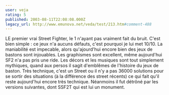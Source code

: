 ```yaml
---
user: veja
rating: 5
published: 2003-08-11T22:08:08.000Z
legacy_url: http://www.emunova.net/veda/test/213.htm#comment-488
---
```

LE premier vrai Street Fighter, le 1 n'ayant pas vraiment fait du bruit. C'est bien simple : ce jeux n'a aucuns défauts, c'est pourquoi je lui met 10/10\. La maniabilité est impecable, alors qu'ajourd'hui encore bien des jeux de bastons sont injouables. Les graphismes sont excellent, même aujourd'hui SF2 n'a pas pris une ride. Les décors et les musiques sont tout simplement mythiques, quand aux persos il sagit d'emblêmes de l'histoire du jeux de baston. Très technique, c'est un Street ou il n'y a pas 36000 solutions pour se sortir des situations (à la différence des street récents) ce qui fait qu'il reste aujourd'hui encore très technique. Néanmoins il fut détrôné par les versions suivantes, dont SSF2T qui est lui un monument.